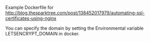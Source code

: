 Example Dockerfile for http://blog.thesparktree.com/post/138452017979/automating-ssl-certificates-using-nginx

You can specify the domain by setting the Environmental variable LETSENCRYPT_DOMAIN in docker. 